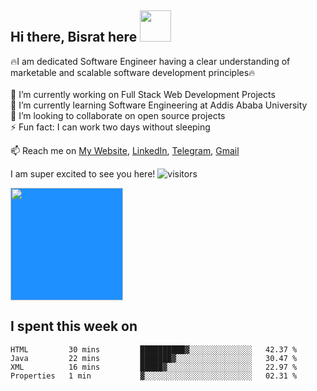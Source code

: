 ## Hi there, Bisrat here <img src="https://c.tenor.com/nebZyl8oN7IAAAAi/wave-hello.gif" style="width:50px;height:50px;">

🔥I am dedicated Software Engineer having a clear understanding of marketable and scalable software development principles🔥 <br /> <br />
🔭 I’m currently working on Full Stack Web Development Projects <br />
🌱 I’m currently learning Software Engineering at Addis Ababa University<br />
👯 I’m looking to collaborate on open source projects<br />
⚡ Fun fact: I can work two days without sleeping

📫 Reach me on <a href="https://bisrat-walle.netlify.app" target="_blank">My Website</a>, <a href="https://linkedin.com/in/bisrat-walle" target="_blank">LinkedIn</a>, <a href="https://t.me/bisratu" target="_blank">Telegram</a>, <a href="mailto:bisratwalle3@gmail.com" target="_blank">Gmail</a> 

I am super excited to see you here!  ![visitors](https://visitor-badge.glitch.me/badge?page_id=${bisrat-walle}.${bisrat-walle})



<img height="180em" style="background-color:dodgerblue" src="https://github-readme-stats.vercel.app/api?username=bisrat-walle&show_icons=true&hide_border=true&&count_private=true&include_all_commits=true&bg_color=1a1b27&text_color=1bbdab" />

<br />

## I spent this week on
<!--START_SECTION:waka-->
```text
HTML         30 mins         ██████████▓░░░░░░░░░░░░░░   42.37 % 
Java         22 mins         ███████▓░░░░░░░░░░░░░░░░░   30.47 % 
XML          16 mins         █████▓░░░░░░░░░░░░░░░░░░░   22.97 % 
Properties   1 min           ▓░░░░░░░░░░░░░░░░░░░░░░░░   02.31 % 
```
<!--END_SECTION:waka-->


<!--
**bisrat-walle/bisrat-walle** is a ✨ _special_ ✨ repository because its `README.md` (this file) appears on your GitHub profile.

Here are some ideas to get you started:

- 🤔 I’m looking for help with ...
- 💬 Ask me about ...
- 😄 Pronouns: ...
- ⚡ Fun fact: ...
-->
